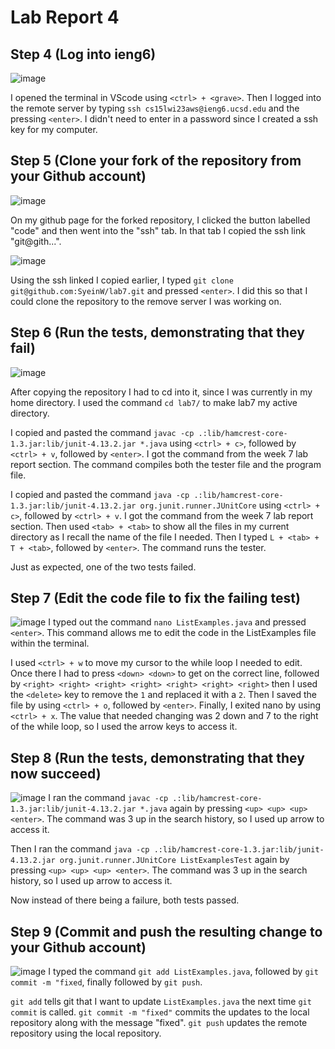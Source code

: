 # Lab Report 4

## Step 4 (Log into ieng6)
![image](https://user-images.githubusercontent.com/113940184/221774084-7ebe2f3c-8142-4145-9d11-d0b93079d68b.png)

I opened the terminal in VScode using `<ctrl> + <grave>`. Then I logged into the remote server by typing `ssh cs15lwi23aws@ieng6.ucsd.edu` and the pressing `<enter>`. I didn't need to enter in a password since I created a ssh key for my computer. 


## Step 5 (Clone your fork of the repository from your Github account)
![image](https://user-images.githubusercontent.com/113940184/221775444-83cc423d-b7a1-4bbf-8299-838eb81f2a5b.png)

On my github page for the forked repository, I clicked the button labelled "code" and then went into the "ssh" tab. In that tab I copied the ssh link "git@gith...". 

![image](https://user-images.githubusercontent.com/113940184/221774093-e1d36b88-528f-467c-ba8a-95c8acf3dc70.png)

Using the ssh linked I copied earlier, I typed `git clone git@github.com:SyeinW/lab7.git` and pressed `<enter>`. I did this so that I could clone the repository to the remove server I was working on. 


## Step 6 (Run the tests, demonstrating that they fail)
![image](https://user-images.githubusercontent.com/113940184/221774464-d0d0d81b-86ee-459f-8306-4468c22dd20a.png)

After copying the repository I had to cd into it, since I was currently in my home directory. I used the command `cd lab7/` to make lab7 my active directory. 

I copied and pasted the command `javac -cp .:lib/hamcrest-core-1.3.jar:lib/junit-4.13.2.jar *.java` using `<ctrl> + c>`, followed by `<ctrl> + v`, followed by `<enter>`. I got the command from the week 7 lab report section. The command compiles both the tester file and the program file.

I copied and pasted the command `java -cp .:lib/hamcrest-core-1.3.jar:lib/junit-4.13.2.jar org.junit.runner.JUnitCore` using `<ctrl> + c>`, followed by `<ctrl> + v`. I got the command from the week 7 lab report section. Then used `<tab> + <tab>` to show all the files in my current directory as I recall the name of the file I needed. Then I typed `L + <tab> + T + <tab>`, followed by `<enter>`. The command runs the tester. 

Just as expected, one of the two tests failed.


## Step 7 (Edit the code file to fix the failing test)
![image](https://user-images.githubusercontent.com/113940184/221776555-67f7796d-8d3d-43a0-abe5-0c8d40312d6d.png)
I typed out the command `nano ListExamples.java` and pressed `<enter>`. This command allows me to edit the code in the ListExamples file within the terminal. 

I used `<ctrl> + w` to move my cursor to the while loop I needed to edit. Once there I had to press `<down> <down>` to get on the correct line, followed by ```<right> <right> <right> <right> <right> <right> <right>``` then I used the `<delete>` key to remove the `1` and replaced it with a `2`. Then I saved the file by using ```<ctrl> + o```, followed by `<enter>`. Finally, I exited nano by using `<ctrl> + x`.
The value that needed changing was 2 down and 7 to the right of the while loop, so I used the arrow keys to access it.


## Step 8 (Run the tests, demonstrating that they now succeed)
![image](https://user-images.githubusercontent.com/113940184/221776664-5273a8cb-d1bf-425a-a254-c3f57497dec1.png)
I ran the command `javac -cp .:lib/hamcrest-core-1.3.jar:lib/junit-4.13.2.jar *.java` again by pressing `<up> <up> <up> <enter>`. The command was 3 up in the search history, so I used up arrow to access it.

Then I ran the command `java -cp .:lib/hamcrest-core-1.3.jar:lib/junit-4.13.2.jar org.junit.runner.JUnitCore ListExamplesTest` again by pressing ```<up> <up> <up> <enter>```. The command was 3 up in the search history, so I used up arrow to access it.

Now instead of there being a failure, both tests passed.


## Step 9 (Commit and push the resulting change to your Github account)
![image](https://user-images.githubusercontent.com/113940184/221777071-74872c3e-465a-4a76-9b8d-e7030c4027ae.png)
I typed the command `git add ListExamples.java`, followed by `git commit -m "fixed`, finally followed by `git push`.

`git add` tells git that I want to update `ListExamples.java` the next time `git commit` is called. `git commit -m "fixed"` commits the updates to the local repository along with the message "fixed". `git push` updates the remote repository using the local repository. 
